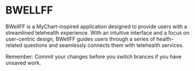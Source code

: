 # BWELLFF

BWellFF is a MyChart-inspired application designed to provide users with a streamlined telehealth experience. With an intuitive interface and a focus on user-centric design, BWellFF guides users through a series of health-related questions and seamlessly connects them with telehealth services.

Remember: Commit your changes before you switch brances if you have unsaved work.
